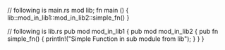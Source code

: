 // following is main.rs
mod lib;
fn main () {
    lib::mod_in_lib1::mod_in_lib2::simple_fn()
}

// following is lib.rs
pub mod mod_in_lib1 {
    pub mod mod_in_lib2 {
        pub fn simple_fn() {
            println!("Simple Function in sub module from lib");
        }
    }
}
